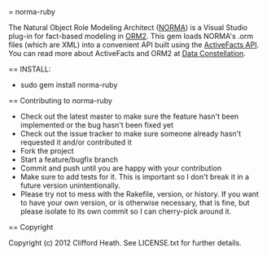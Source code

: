 = norma-ruby

The Natural Object Role Modeling Architect ([NORMA](http://ormfoundation.org)) is a
Visual Studio plug-in for fact-based modeling in [ORM2](http://orm.net).  This gem
loads NORMA's .orm files (which are XML) into a convenient API built using the
[ActiveFacts API](http://github.com/cjheath/activefacts-api). You can read more about
ActiveFacts and ORM2 at [Data Constellation](http://dataconstellation.com/ActiveFacts/).

== INSTALL:

* sudo gem install norma-ruby

== Contributing to norma-ruby
 
* Check out the latest master to make sure the feature hasn't been implemented or the bug hasn't been fixed yet
* Check out the issue tracker to make sure someone already hasn't requested it and/or contributed it
* Fork the project
* Start a feature/bugfix branch
* Commit and push until you are happy with your contribution
* Make sure to add tests for it. This is important so I don't break it in a future version unintentionally.
* Please try not to mess with the Rakefile, version, or history. If you want to have your own version, or is otherwise necessary, that is fine, but please isolate to its own commit so I can cherry-pick around it.

== Copyright

Copyright (c) 2012 Clifford Heath. See LICENSE.txt for further details.

